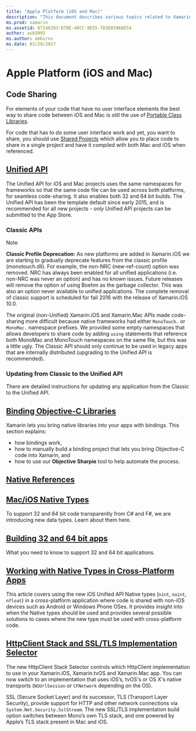 ```yaml
---
title: "Apple Platform (iOS and Mac)"
description: "This document describes various topics related to Xamarin.iOS and Xamarin.Mac development: code sharing, the Unified API, binding Objective-C libraries, native references, native types, and more."
ms.prod: xamarin
ms.assetid: 67246203-D78E-4DCC-9E55-7D3D93968E54
author: asb3993
ms.author: amburns
ms.date: 03/29/2017
---
```


# Apple Platform (iOS and Mac)

## Code Sharing

For elements of your code that have no user interface
	elements the best way to share code between iOS and Mac is
	still the use
	of [Portable Class Libraries](~/cross-platform/app-fundamentals/pcl.md).

For code that has to do some user interface work and yet,
	you want to share, you should
	use [Shared Projects](~/cross-platform/app-fundamentals/shared-projects.md)
	which allow you to place code to share in a
	single project and have it compiled with both Mac and iOS when
	referenced.

##  [Unified API](unified/index.md)

The Unified API for iOS and Mac projects uses the same namespaces
	for frameworks so that the same code file can be used across both
	platforms, for seamless code-sharing. It also enables both 32 and 64 bit
	builds. The Unified API has been the template default since early 2015,
	and is recommended for all new projects - *only* Unified API projects
	can be submitted to the App Store.

### Classic APIs

> [!NOTE]
> **Classic Profile Deprecation:** As new platforms are added in Xamarin.iOS we are starting to gradually deprecate features from the classic profile (monotouch.dll). For example, the non-NRC (new-ref-count) option was removed. NRC has always been enabled for all unified applications (i.e. non-NRC was never an option) and has no known issues. Future releases will remove the option of using Boehm as the garbage collector. This was also an option never available to unified applications. The complete removal of classic support is scheduled for fall 2016 with the release of Xamarin.iOS 10.0.

The original (non-Unified) Xamarin.iOS and Xamarin.Mac APIs made code-sharing
	more difficult because native frameworks had either `MonoTouch.` or
	`MonoMac.` namespace prefixes.  We provided some empty
 	namespaces that allows developers to share code by adding
 	`using` statements that reference both MonoMac and MonoTouch
 	namespaces on the same file, but this was a little ugly. The Classic API
	should only continue to be used in legacy apps that are internally distributed
	(upgrading to the Unified API is recommended).


### Updating from Classic to the Unified API

There are detailed instructions for updating any application from
the Classic to the Unified API.

## [Binding Objective-C Libraries](binding/index.md)

Xamarin lets you bring native libraries into your apps with bindings. This
section explains:

- how bindings work,
- how to manually build a binding project that lets you bring Objective-C code into Xamarin, and
- how to use our **Objective Sharpie** tool to help automate the process.

## [Native References](native-references.md)

##  [Mac/iOS Native Types](nativetypes.md)

To support 32 and 64 bit code transparently from C# and F#,
	we are introducing new data types.   Learn about them
	here.

##  [Building 32 and 64 bit apps](32-and-64/index.md)

What you need to know to support 32 and 64 bit
	applications.

## [Working with Native Types in Cross-Platform Apps](native-types-cross-platform.md)

This article covers using the new iOS Unified API Native types
(`nint`, `nuint`, `nfloat`) in a cross-platform application where
code is shared with non-iOS devices such as Android or Windows Phone OSes.
It provides insight into when the Native types should be used and provides
several possible solutions to cases where the new type must be used with cross-platform code.

## [HttpClient Stack and SSL/TLS Implementation Selector](http-stack.md)

The new HttpClient Stack Selector controls which HttpClient implementation to use in your Xamarin.iOS, Xamarin.tvOS and Xamarin.Mac app. You can now switch to an implementation that uses iOS’s, tvOS's or OS X's native transports (`NSUrlSession` or `CFNetwork` depending on the OS).

SSL (Secure Socket Layer) and its successor, TLS (Transport Layer Security), provide support for HTTP and other network connections via `System.Net.Security.SslStream`. The new SSL/TLS implementation build option switches between Mono’s own TLS stack, and one powered by Apple’s TLS stack present in Mac and iOS.
